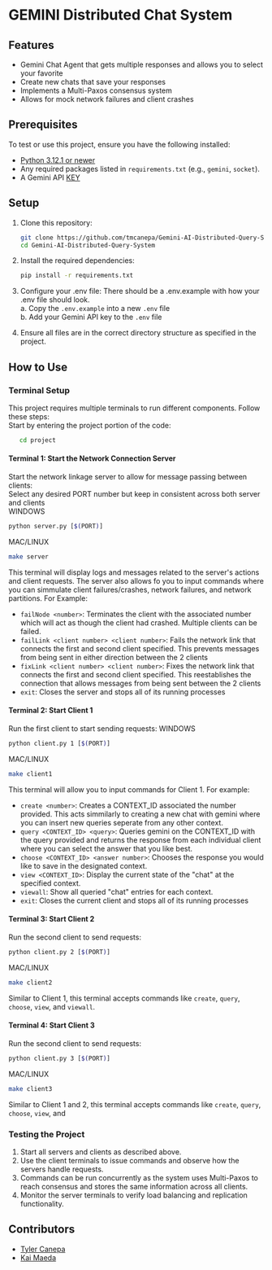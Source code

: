 # GEMINI Distributed Chat System

## Features
- Gemini Chat Agent that gets multiple responses and allows you to select your favorite
- Create new chats that save your responses
- Implements a Multi-Paxos consensus system
- Allows for mock network failures and client crashes

## Prerequisites

To test or use this project, ensure you have the following installed:

- [Python 3.12.1 or newer](https://www.python.org/downloads/)  
- Any required packages listed in `requirements.txt` (e.g., `gemini`, `socket`).  
- A Gemini API [KEY](https://ai.google.dev/gemini-api/docs/api-key)  

## Setup

1. Clone this repository:
   ```bash
   git clone https://github.com/tmcanepa/Gemini-AI-Distributed-Query-System.git
   cd Gemini-AI-Distributed-Query-System
   ```

2. Install the required dependencies:
   ```bash
   pip install -r requirements.txt
   ```

3. Configure your .env file:
  There should be a .env.example with how your .env file should look.  
  a. Copy the `.env.example` into a new `.env` file  
  b. Add your Gemini API key to the `.env` file  


4. Ensure all files are in the correct directory structure as specified in the project.

## How to Use

### Terminal Setup
This project requires multiple terminals to run different components. Follow these steps:  
Start by entering the project portion of the code:  
```bash
   cd project
```

#### Terminal 1: Start the Network Connection Server
Start the network linkage server to allow for message passing between clients:  
Select any desired PORT number but keep in consistent across both server and clients  
WINDOWS  
```bash
python server.py [$(PORT)]
```
MAC/LINUX  
```bash
make server
```

This terminal will display logs and messages related to the server's actions and client requests.
The server also allows fo you to input commands where you can simmulate client failures/crashes, network failures, and network partitions. For Example:
- `failNode <number>`: Terminates the client with the associated number which will act as though the client had crashed. Multiple clients can be failed.
- `failLink <client number> <client number>`: Fails the network link that connects the first and second client specified. This prevents messages from being sent in either direction between the 2 clients
- `fixLink <client number> <client number>`: Fixes the network link that connects the first and second client specified. This reestablishes the connection that allows messages from being sent between the 2 clients 
- `exit`: Closes the server and stops all of its running processes


#### Terminal 2: Start Client 1
Run the first client to start sending requests:
WINDOWS
```bash
python client.py 1 [$(PORT)]
```
MAC/LINUX
```bash
make client1
```
This terminal will allow you to input commands for Client 1. For example:
- `create <number>`: Creates a CONTEXT_ID associated the number provided. This acts simmilarly to creating a new chat with gemini where you can insert new queries seperate from any other context.
- `query <CONTEXT_ID> <query>`: Queries gemini on the CONTEXT_ID with the query provided and returns the response from each individual client where you can select the answer that you like best. 
- `choose <CONTEXT_ID> <answer number>`: Chooses the response you would like to save in the designated context.
- `view <CONTEXT_ID>`: Display the current state of the "chat" at the specified context.
- `viewall`: Show all queried "chat" entries for each context.
- `exit`: Closes the current client and stops all of its running processes

#### Terminal 3: Start Client 2
Run the second client to send requests:
```bash
python client.py 2 [$(PORT)]
```
MAC/LINUX
```bash
make client2
```
Similar to Client 1, this terminal accepts commands like `create`, `query`, `choose`, `view`, and `viewall`.


#### Terminal 4: Start Client 3
Run the second client to send requests:
```bash
python client.py 3 [$(PORT)]
```
MAC/LINUX
```bash
make client3
```
Similar to Client 1 and 2, this terminal accepts commands like `create`, `query`, `choose`, `view`, and 

### Testing the Project

1. Start all servers and clients as described above.
2. Use the client terminals to issue commands and observe how the servers handle requests.
3. Commands can be run concurrently as the system uses Multi-Paxos to reach consensus and stores the same information across all clients. 
4. Monitor the server terminals to verify load balancing and replication functionality.

## Contributors
- [Tyler Canepa](https://github.com/tmcanepa)
- [Kai Maeda](https://github.com/kai-maeda)

